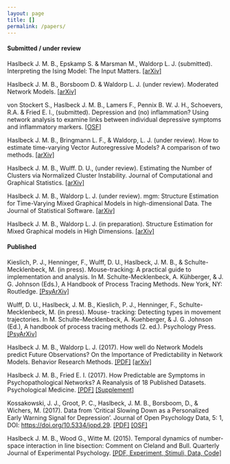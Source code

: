 ```yaml
---
layout: page
title: []
permalink: /papers/
---
```


#### Submitted / under review

Haslbeck J. M. B., Epskamp S. & Marsman M., Waldorp L. J.  (submitted). Interpreting the Ising Model: The Input Matters. [[arXiv]](http://arxiv.org/abs/1811.02916)

Haslbeck J. M. B., Borsboom D. & Waldorp L. J. (under review). Moderated Network Models. [[arXiv]](https://arxiv.org/abs/1807.02877)

von Stockert S., Haslbeck J. M. B., Lamers F., Pennix B. W. J. H., Schoevers, R.A. & Fried E. I., (submitted). Depression and (no) inflammation? Using network analysis to examine links between individual depressive symptoms and inflammatory markers. [[OSF]](https://osf.io/h92nk/)

Haslbeck J. M. B., Bringmann L. F., & Waldorp, L. J. (under review). How to estimate time-varying Vector Autoregressive Models? A comparison of two methods. [[arXiv]](https://arxiv.org/abs/1711.05204)

Haslbeck J. M. B., Wulff. D. U., (under review). Estimating the Number of Clusters via Normalized Cluster Instability. Journal of Computational and Graphical Statistics. [[arXiv]](https://arxiv.org/abs/1608.07494)

Haslbeck J. M. B., Waldorp L. J. (under review). mgm: Structure Estimation for Time-Varying Mixed Graphical Models in high-dimensional Data. The Journal of Statistical Software. [[arXiv]](https://arxiv.org/abs/1510.06871)

Haslbeck J. M. B., Waldorp L. J. (in preparation). Structure Estimation for Mixed Graphical models in High Dimensions. [[arXiv]](https://arxiv.org/abs/1510.05677)

#### Published

Kieslich, P. J., Henninger, F., Wulff, D. U., Haslbeck, J. M. B., & Schulte-Mecklenbeck, M. (in press). Mouse-tracking: A practical guide to implementation and analysis. In M. Schulte-Mecklenbeck, A. Kühberger, & J. G. Johnson (Eds.), A Handbook of Process Tracing Methods. New York, NY: Routledge. [[PsyArXiv]](https://psyarxiv.com/zuvqa/)

Wulff, D. U., Haslbeck, J. M. B., Kieslich, P. J., Henninger, F., Schulte-Mecklenbeck, M. (in press). Mouse- tracking: Detecting types in movement trajectories. In M. Schulte-Mecklenbeck, A. Kuehberger, & J. G. Johnson (Ed.), A handbook of process tracing methods (2. ed.). Psychology Press. [[PsyArXiv]](https://psyarxiv.com/6edca/)

Haslbeck J. M. B., Waldorp L. J. (2017). How well do Network Models predict Future Observations? On the Importance of Predictability in Network Models. Behavior Research Methods. [[PDF]](https://link.springer.com/article/10.3758/s13428-017-0910-x) [[arXiv]](https://arxiv.org/abs/1610.09108)

Haslbeck J. M. B., Fried E. I. (2017). How Predictable are Symptoms in Psychopathological Networks? A Reanalysis of 18 Published Datasets. Psychological Medicine. [[PDF]](https://jmbh.github.io/files/NP_PM.pdf) [[Supplement]](https://jmbh.github.io/files/SupMaterial_new.zip)

Kossakowski, J. J., Groot, P. C., Haslbeck, J. M. B., Borsboom, D., & Wichers, M. (2017). Data from ‘Critical Slowing Down as a Personalized Early Warning Signal for Depression’. Journal of Open Psychology Data, 5: 1, DOI: https://doi.org/10.5334/jopd.29. [[PDF]](http://openpsychologydata.metajnl.com/articles/10.5334/jopd.29/) [[OSF]](https://osf.io/j4fg8/)

Haslbeck J. M. B., Wood G., Witte M. (2015). Temporal dynamics of number-space interaction in line bisection: Comment on Cleland and Bull. Quarterly Journal of Experimental Psychology. [[PDF, Experiment, Stimuli, Data, Code]](https://github.com/jmbh/bisectionpaper)

